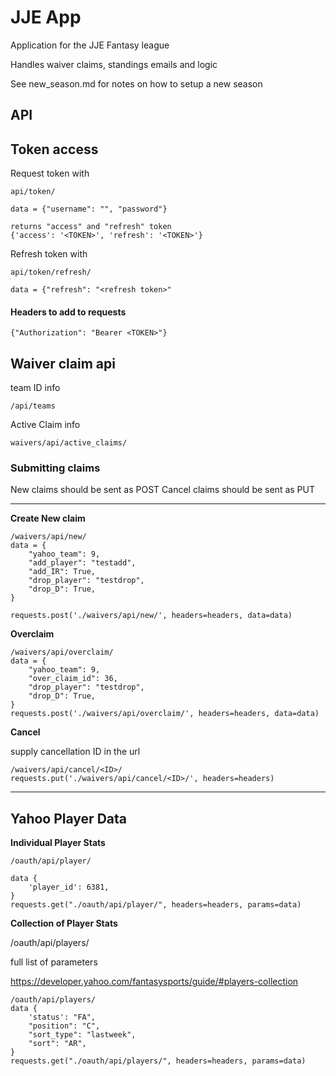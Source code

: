 # JJE App

Application for the JJE Fantasy league

Handles waiver claims, standings emails and logic

See new_season.md for notes on how to setup a new season

## API

## Token access

Request token with 

    api/token/
    
    data = {"username": "", "password"}
    
    returns "access" and "refresh" token
    {'access': '<TOKEN>', 'refresh': '<TOKEN>'}
    
Refresh token with

    api/token/refresh/
    
    data = {"refresh": "<refresh token>"

#### Headers to add to requests

    {"Authorization": "Bearer <TOKEN>"}

## Waiver claim api

team ID info

    /api/teams

Active Claim info

    waivers/api/active_claims/

### Submitting claims

New claims should be sent as POST
Cancel claims should be sent as PUT

-----

**Create New claim**

    /waivers/api/new/
    data = {
        "yahoo_team": 9,
        "add_player": "testadd",
        "add_IR": True,
        "drop_player": "testdrop",
        "drop_D": True,
    }
    
    requests.post('./waivers/api/new/', headers=headers, data=data)
    
**Overclaim**

    /waivers/api/overclaim/
    data = {
        "yahoo_team": 9,
        "over_claim_id": 36,
        "drop_player": "testdrop",
        "drop_D": True,
    }
    requests.post('./waivers/api/overclaim/', headers=headers, data=data)
    
    
**Cancel**

supply cancellation ID in the url

    /waivers/api/cancel/<ID>/
    requests.put('./waivers/api/cancel/<ID>/', headers=headers)

----

## Yahoo Player Data

**Individual Player Stats**

    /oauth/api/player/

    data {
        'player_id': 6381,
    }
    requests.get("./oauth/api/player/", headers=headers, params=data)
    
**Collection of Player Stats**
    
/oauth/api/players/

full list of parameters

https://developer.yahoo.com/fantasysports/guide/#players-collection

    /oauth/api/players/
    data {
        'status': "FA",
        "position": "C",
        "sort_type": "lastweek",
        "sort": "AR",
    }
    requests.get("./oauth/api/players/", headers=headers, params=data)